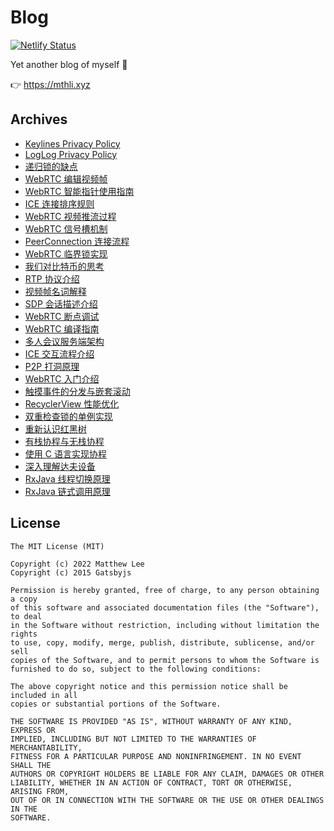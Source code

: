 # Blog

[![Netlify Status](https://api.netlify.com/api/v1/badges/2fa4fa62-6253-4858-b810-c12f3069e0c6/deploy-status)](https://app.netlify.com/sites/mthli/deploys)

Yet another blog of myself 👀

👉 <https://mthli.xyz>

## Archives

- [Keylines Privacy Policy](https://mthli.xyz/keylines/)
- [LogLog Privacy Policy](https://mthli.xyz/loglog/)
- [递归锁的缺点](https://mthli.xyz/recursive-re-entrant-locks/)
- [WebRTC 编辑视频帧](https://mthli.xyz/webrtc-frame-transformer/)
- [WebRTC 智能指针使用指南](https://mthli.xyz/webrtc-smart-pointers/)
- [ICE 连接排序规则](https://mthli.xyz/ice-connection-sorting/)
- [WebRTC 视频推流过程](https://mthli.xyz/video-streaming-process/)
- [WebRTC 信号槽机制](https://mthli.xyz/webrtc-sigslot/)
- [PeerConnection 连接流程](https://mthli.xyz/peer-connection/)
- [WebRTC 临界锁实现](https://mthli.xyz/webrtc-criticalsection/)
- [我们对比特币的思考](https://mthli.xyz/our-thoughts-on-bitcoin/)
- [RTP 协议介绍](https://mthli.xyz/rtp-introduction/)
- [视频帧名词解释](https://mthli.xyz/video-frame-words/)
- [SDP 会话描述介绍](https://mthli.xyz/sdp-introduction/)
- [WebRTC 断点调试](https://mthli.xyz/webrtc-breakpoint/)
- [WebRTC 编译指南](https://mthli.xyz/webrtc-compilation/)
- [多人会议服务端架构](https://mthli.xyz/mesh-mcu-sfu/)
- [ICE 交互流程介绍](https://mthli.xyz/ice-stun-turn/)
- [P2P 打洞原理](https://mthli.xyz/p2p-hole-punching/)
- [WebRTC 入门介绍](https://mthli.xyz/webrtc-introduction/)
- [触摸事件的分发与嵌套滚动](https://mthli.xyz/touch-nested-scrolling/)
- [RecyclerView 性能优化](https://mthli.xyz/recyclerview-optimization/)
- [双重检查锁的单例实现](https://mthli.xyz/double-checked-locking-singleton/)
- [重新认识红黑树](https://mthli.xyz/rethink-red-black-tree/)
- [有栈协程与无栈协程](https://mthli.xyz/stackful-stackless/)
- [使用 C 语言实现协程](https://mthli.xyz/coroutines-in-c/)
- [深入理解达夫设备](https://mthli.xyz/duff-device/)
- [RxJava 线程切换原理](https://mthli.xyz/rxjava-scheduler/)
- [RxJava 链式调用原理](https://mthli.xyz/rxjava-chain/)

## License

    The MIT License (MIT)

    Copyright (c) 2022 Matthew Lee
    Copyright (c) 2015 Gatsbyjs

    Permission is hereby granted, free of charge, to any person obtaining a copy
    of this software and associated documentation files (the "Software"), to deal
    in the Software without restriction, including without limitation the rights
    to use, copy, modify, merge, publish, distribute, sublicense, and/or sell
    copies of the Software, and to permit persons to whom the Software is
    furnished to do so, subject to the following conditions:

    The above copyright notice and this permission notice shall be included in all
    copies or substantial portions of the Software.

    THE SOFTWARE IS PROVIDED "AS IS", WITHOUT WARRANTY OF ANY KIND, EXPRESS OR
    IMPLIED, INCLUDING BUT NOT LIMITED TO THE WARRANTIES OF MERCHANTABILITY,
    FITNESS FOR A PARTICULAR PURPOSE AND NONINFRINGEMENT. IN NO EVENT SHALL THE
    AUTHORS OR COPYRIGHT HOLDERS BE LIABLE FOR ANY CLAIM, DAMAGES OR OTHER
    LIABILITY, WHETHER IN AN ACTION OF CONTRACT, TORT OR OTHERWISE, ARISING FROM,
    OUT OF OR IN CONNECTION WITH THE SOFTWARE OR THE USE OR OTHER DEALINGS IN THE
    SOFTWARE.

